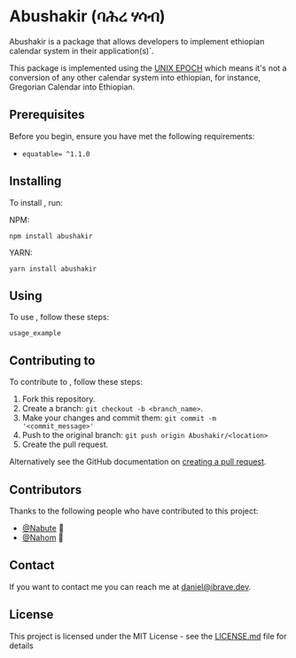 # Abushakir (ባሕረ ሃሳብ)

<!--- These are examples. See https://shields.io for others or to customize this set of shields. You might want to include dependencies, project status and licence info here --->
<!---![GitHub repo size](https://img.shields.io/github/repo-size/Nabute/Abushakir)--->
<!---![GitHub contributors](https://img.shields.io/github/contributors/Nabute/Abushakir)--->
<!---![GitHub stars](https://img.shields.io/github/stars/Nabute/Abushakir?style=social)--->
<!---![GitHub forks](https://img.shields.io/github/forks/Nabute/Abushakir?style=social)--->
<!---![Twitter Follow](https://img.shields.io/twitter/follow/danny_nigusse?style=social)--->

Abushakir is a package that allows developers to implement ethiopian calendar system in their application(s)`.

This package is implemented using the [UNIX EPOCH](https://en.wikipedia.org/wiki/Unix_time) which means it's not a conversion of any other calendar system into
ethiopian, for instance, Gregorian Calendar into Ethiopian.

## Prerequisites

Before you begin, ensure you have met the following requirements:
<!--- These are just example requirements. Add, duplicate or remove as required --->
* ```equatable= ^1.1.0```

## Installing <Abushakir>

To install <Abushakir>, run:

NPM:
```
npm install abushakir
```

YARN:
```
yarn install abushakir
```
## Using <Abushakir>

To use <Abushakir>, follow these steps:

```
usage_example
```

<!---Add run commands and examples you think users will find useful. Provide an options reference for bonus points!--->

## Contributing to <Abushakir>
<!--- If your README is long or you have some specific process or steps you want contributors to follow, consider creating a separate CONTRIBUTING.md file--->
To contribute to <Abushakir>, follow these steps:

1. Fork this repository.
2. Create a branch: `git checkout -b <branch_name>`.
3. Make your changes and commit them: `git commit -m '<commit_message>'`
4. Push to the original branch: `git push origin Abushakir/<location>`
5. Create the pull request.

Alternatively see the GitHub documentation on [creating a pull request](https://help.github.com/en/github/collaborating-with-issues-and-pull-requests/creating-a-pull-request).

## Contributors

Thanks to the following people who have contributed to this project:

* [@Nabute](https://github.com/Nabute) 📖
* [@Nahom](https://github.com/icnahom) 🐛

<!---You might want to consider using something like the [All Contributors](https://github.com/all-contributors/all-contributors) specification and its [emoji key](https://allcontributors.org/docs/en/emoji-key).--->

## Contact

If you want to contact me you can reach me at <daniel@ibrave.dev>.

## License
<!--- If you're not sure which open license to use see https://choosealicense.com/--->

This project is licensed under the MIT License - see the [LICENSE.md](LICENSE.md) file for details
